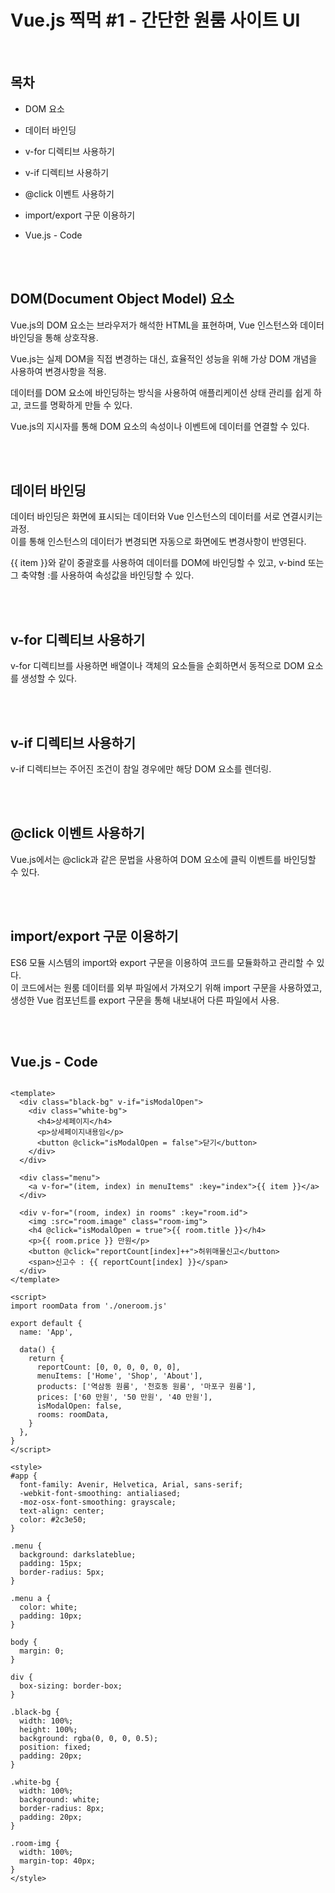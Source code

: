 # Vue.js 찍먹 #1 - 간단한 원룸 사이트 UI

<br>

## 목차

- DOM 요소

- 데이터 바인딩

- v-for 디렉티브 사용하기

- v-if 디렉티브 사용하기

- @click 이벤트 사용하기

- import/export 구문 이용하기

- Vue.js - Code

<br><br>

## DOM(Document Object Model) 요소

Vue.js의 DOM 요소는 브라우저가 해석한 HTML을 표현하며, Vue 인스턴스와 데이터 바인딩을 통해 상호작용. <br>

Vue.js는 실제 DOM을 직접 변경하는 대신, 효율적인 성능을 위해 가상 DOM 개념을 사용하여 변경사항을 적용. <br>

데이터를 DOM 요소에 바인딩하는 방식을 사용하여 애플리케이션 상태 관리를 쉽게 하고, 코드를 명확하게 만들 수 있다. <br>

Vue.js의 지시자를 통해 DOM 요소의 속성이나 이벤트에 데이터를 연결할 수 있다.

<br><br>

## 데이터 바인딩

데이터 바인딩은 화면에 표시되는 데이터와 Vue 인스턴스의 데이터를 서로 연결시키는 과정. <br>
이를 통해 인스턴스의 데이터가 변경되면 자동으로 화면에도 변경사항이 반영된다. <br>

{{ item }}와 같이 중괄호를 사용하여 데이터를 DOM에 바인딩할 수 있고, v-bind 또는 그 축약형 :를 사용하여 속성값을 바인딩할 수 있다.

<br><br>

## v-for 디렉티브 사용하기

v-for 디렉티브를 사용하면 배열이나 객체의 요소들을 순회하면서 동적으로 DOM 요소를 생성할 수 있다. <br>

<br><br>

## v-if 디렉티브 사용하기

v-if 디렉티브는 주어진 조건이 참일 경우에만 해당 DOM 요소를 렌더링. <br>

<br><br>

## @click 이벤트 사용하기

Vue.js에서는 @click과 같은 문법을 사용하여 DOM 요소에 클릭 이벤트를 바인딩할 수 있다. <br>

<br><br>

## import/export 구문 이용하기

ES6 모듈 시스템의 import와 export 구문을 이용하여 코드를 모듈화하고 관리할 수 있다. <br>
이 코드에서는 원룸 데이터를 외부 파일에서 가져오기 위해 import 구문을 사용하였고, <br>
생성한 Vue 컴포넌트를 export 구문을 통해 내보내어 다른 파일에서 사용.

<br><br>

## Vue.js - Code

```vue

<template>
  <div class="black-bg" v-if="isModalOpen">
    <div class="white-bg">
      <h4>상세페이지</h4>
      <p>상세페이지내용임</p>
      <button @click="isModalOpen = false">닫기</button>
    </div>
  </div>

  <div class="menu">
    <a v-for="(item, index) in menuItems" :key="index">{{ item }}</a>
  </div>

  <div v-for="(room, index) in rooms" :key="room.id">
    <img :src="room.image" class="room-img">
    <h4 @click="isModalOpen = true">{{ room.title }}</h4>
    <p>{{ room.price }} 만원</p>
    <button @click="reportCount[index]++">허위매물신고</button>
    <span>신고수 : {{ reportCount[index] }}</span>
  </div>
</template>

<script>
import roomData from './oneroom.js'

export default {
  name: 'App',

  data() {
    return {
      reportCount: [0, 0, 0, 0, 0, 0],
      menuItems: ['Home', 'Shop', 'About'],
      products: ['역삼동 원룸', '천호동 원룸', '마포구 원룸'],
      prices: ['60 만원', '50 만원', '40 만원'],
      isModalOpen: false,
      rooms: roomData,
    }
  },
}
</script>

<style>
#app {
  font-family: Avenir, Helvetica, Arial, sans-serif;
  -webkit-font-smoothing: antialiased;
  -moz-osx-font-smoothing: grayscale;
  text-align: center;
  color: #2c3e50;
}

.menu {
  background: darkslateblue;
  padding: 15px;
  border-radius: 5px;
}

.menu a {
  color: white;
  padding: 10px;
}

body {
  margin: 0;
}

div {
  box-sizing: border-box;
}

.black-bg {
  width: 100%;
  height: 100%;
  background: rgba(0, 0, 0, 0.5);
  position: fixed;
  padding: 20px;
}

.white-bg {
  width: 100%;
  background: white;
  border-radius: 8px;
  padding: 20px;
}

.room-img {
  width: 100%;
  margin-top: 40px;
}
</style>
```